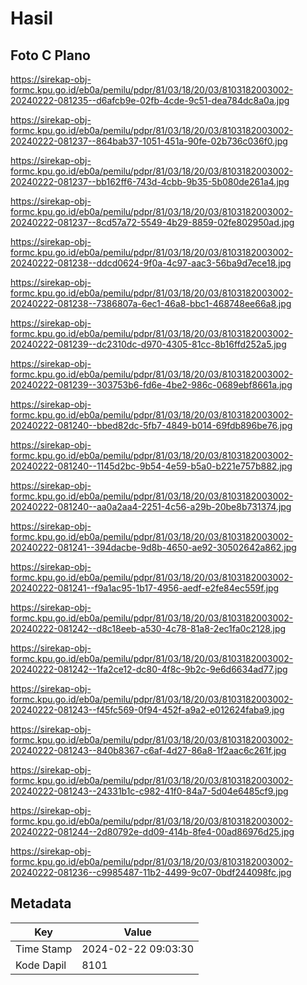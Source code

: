 # Hasil

## Foto C Plano

https://sirekap-obj-formc.kpu.go.id/eb0a/pemilu/pdpr/81/03/18/20/03/8103182003002-20240222-081235--d6afcb9e-02fb-4cde-9c51-dea784dc8a0a.jpg

https://sirekap-obj-formc.kpu.go.id/eb0a/pemilu/pdpr/81/03/18/20/03/8103182003002-20240222-081237--864bab37-1051-451a-90fe-02b736c036f0.jpg

https://sirekap-obj-formc.kpu.go.id/eb0a/pemilu/pdpr/81/03/18/20/03/8103182003002-20240222-081237--bb162ff6-743d-4cbb-9b35-5b080de261a4.jpg

https://sirekap-obj-formc.kpu.go.id/eb0a/pemilu/pdpr/81/03/18/20/03/8103182003002-20240222-081237--8cd57a72-5549-4b29-8859-02fe802950ad.jpg

https://sirekap-obj-formc.kpu.go.id/eb0a/pemilu/pdpr/81/03/18/20/03/8103182003002-20240222-081238--ddcd0624-9f0a-4c97-aac3-56ba9d7ece18.jpg

https://sirekap-obj-formc.kpu.go.id/eb0a/pemilu/pdpr/81/03/18/20/03/8103182003002-20240222-081238--7386807a-6ec1-46a8-bbc1-468748ee66a8.jpg

https://sirekap-obj-formc.kpu.go.id/eb0a/pemilu/pdpr/81/03/18/20/03/8103182003002-20240222-081239--dc2310dc-d970-4305-81cc-8b16ffd252a5.jpg

https://sirekap-obj-formc.kpu.go.id/eb0a/pemilu/pdpr/81/03/18/20/03/8103182003002-20240222-081239--303753b6-fd6e-4be2-986c-0689ebf8661a.jpg

https://sirekap-obj-formc.kpu.go.id/eb0a/pemilu/pdpr/81/03/18/20/03/8103182003002-20240222-081240--bbed82dc-5fb7-4849-b014-69fdb896be76.jpg

https://sirekap-obj-formc.kpu.go.id/eb0a/pemilu/pdpr/81/03/18/20/03/8103182003002-20240222-081240--1145d2bc-9b54-4e59-b5a0-b221e757b882.jpg

https://sirekap-obj-formc.kpu.go.id/eb0a/pemilu/pdpr/81/03/18/20/03/8103182003002-20240222-081240--aa0a2aa4-2251-4c56-a29b-20be8b731374.jpg

https://sirekap-obj-formc.kpu.go.id/eb0a/pemilu/pdpr/81/03/18/20/03/8103182003002-20240222-081241--394dacbe-9d8b-4650-ae92-30502642a862.jpg

https://sirekap-obj-formc.kpu.go.id/eb0a/pemilu/pdpr/81/03/18/20/03/8103182003002-20240222-081241--f9a1ac95-1b17-4956-aedf-e2fe84ec559f.jpg

https://sirekap-obj-formc.kpu.go.id/eb0a/pemilu/pdpr/81/03/18/20/03/8103182003002-20240222-081242--d8c18eeb-a530-4c78-81a8-2ec1fa0c2128.jpg

https://sirekap-obj-formc.kpu.go.id/eb0a/pemilu/pdpr/81/03/18/20/03/8103182003002-20240222-081242--1fa2ce12-dc80-4f8c-9b2c-9e6d6634ad77.jpg

https://sirekap-obj-formc.kpu.go.id/eb0a/pemilu/pdpr/81/03/18/20/03/8103182003002-20240222-081243--f45fc569-0f94-452f-a9a2-e012624faba9.jpg

https://sirekap-obj-formc.kpu.go.id/eb0a/pemilu/pdpr/81/03/18/20/03/8103182003002-20240222-081243--840b8367-c6af-4d27-86a8-1f2aac6c261f.jpg

https://sirekap-obj-formc.kpu.go.id/eb0a/pemilu/pdpr/81/03/18/20/03/8103182003002-20240222-081243--24331b1c-c982-41f0-84a7-5d04e6485cf9.jpg

https://sirekap-obj-formc.kpu.go.id/eb0a/pemilu/pdpr/81/03/18/20/03/8103182003002-20240222-081244--2d80792e-dd09-414b-8fe4-00ad86976d25.jpg

https://sirekap-obj-formc.kpu.go.id/eb0a/pemilu/pdpr/81/03/18/20/03/8103182003002-20240222-081236--c9985487-11b2-4499-9c07-0bdf244098fc.jpg


## Metadata

| Key        | Value               |
| ---------- | ------------------- |
| Time Stamp | 2024-02-22 09:03:30 |
| Kode Dapil | 8101                |



